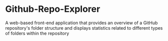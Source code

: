 # Github-Repo-Explorer
A web-based front-end application that provides an overview of a GitHub repository's folder structure and displays statistics related to different types of folders within the repository
